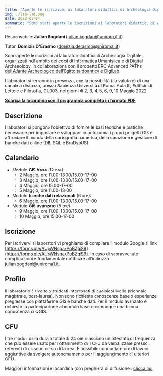 ```yaml
---
title: "Aperte le iscrizioni ai laboratori didattici di Archeologia Digitale 2021-2022: GIS e Banche Dati"
img: ./lab-lad.png
date: 2022-02-04
sommario: "Sono state aperte le iscrizioni ai laboratori didattici di Archeologia digitale per l'anno accademico 2021-2022. Quest'anno sono disponibili tre moduli: GIS di Base, Banche dati web e GIS avanzato. A causa degli spazi a disposizione, il laboratorio prevede un numero limitato di partecipanti."
---
```


Responsabile: **Julian Bogdani** ([julian.bogdani@uniroma1.it](mailto:julian.bogdani@uniroma1.it))

Tutor: **Domizia D'Erasmo** ([domizia.derasmo@uniroma1.it](mailto:domizia.derasmo@uniroma1.it))

Sono aperte le iscrizioni ai laboratori didattici di Archeologia Digitale, organizzati nell’ambito dei corsi di Informatica Umanistica e di Digital Archaeology, in collaborazione con il progetto [ERC Advanced PAThs dell’Atlante Archeologico dell’Egitto tardoantico](https://atlas.paths-erc.eu/) e [DigiLab](https://digilab.uniroma1.it/).

I laboratori si terranno in presenza, con la possibilità (da valutare) di una canale a distanza, presso Sapienza Università di Roma. Aula III, Edificio di Lettere e Filosofia, CU003, nei giorni di 2, 3, 4, 5, 6, 9, 10 Maggio 2022.

[**Scarica la locandina con il programma completo in formato PDF**](./LAD-GIS-DB-2021-2022.pdf)

## Descrizione

I laboratori si pongono l’obiettivo di fornire le basi teoriche e pratiche necessarie per impostare e sviluppare in autonomia i propri progetti GIS e affrontare il mondo della cartografia numerica, della creazione e gestione di banche dati online (DB, SQL e BraDypUS).

## Calendario

- Modulo **GIS base** (12 ore):
  - 2 Maggio, ore 11.00-13.00/15.00-17-00
  - 3 Maggio, ore 11.00-13.00/15.00-17-00
  - 4 Maggio, ore 15.00-17-00
  - 5 Maggio, ore 11.00-13-00
- Modulo **banche dati relazionali** (6 ore):
  - 6 Maggio, ore 11.00-13.00/15.00-17-00
- Modulo **GIS avanzato** (8 ore):
  - 9 Maggio, ore 11.00-13.00/15.00-17-00
  - 10 Maggio, ore 15.00-17-00

## Iscrizione

Per iscrivervi ai laboratori vi preghiamo di compilare il modulo Google al link [https://forms.gle/AUpWNsgakPoBZgiS9](https://forms.gle/AUpWNsgakPoBZgiS9). In caso di sopravvenute complicazioni è fondamentale notificare all’indirizzo [julian.bogdani@uniroma1.it](mailto:julian.bogdani@uniroma1.it).

## Profilo

Il laboratorio è rivolto a studenti interessati di qualsiasi livello (triennale, magistrale, post-laurea). Non sono richieste conoscenze base o esperienze pregresse con piattaforme GIS e banche dati. Per il modulo avanzato è richiesto la partecipazione al modulo base o comunque una buona conoscenza di QGIS.

## CFU

I tre moduli della durata totale di 24 ore rilasciano un attestato di frequenza che può essere usato per l’ottenimento di 1 CFU da verbalizzare presso i referenti di ciascun corso di laurea. È possibile concordare ore di lavoro aggiuntive da svolgere autonomamento per il raggiungimento di ulteriori CFU.

Maggiori informazioni e locandina (con preghiera di diffusione): [clicca qui](./LAD-GIS-DB-2021-2022.pdf).
